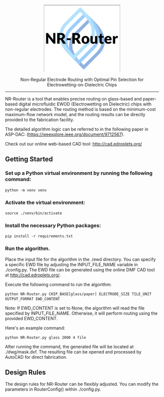 
<p align="center">
  <img width="250px" src="https://github.com/tommy44458/NR-Router/blob/master/logo.png">
</p>

<p align="center">Non-Regular Electrode Routing with Optimal Pin Selection for Electrowetting-on-Dielectric Chips</p>

****

NR-Router is a tool that enables precise routing on glass-based and paper-based digital microfluidic EWOD (Electrowetting on Dielectric) chips with non-regular electrodes. The routing method is based on the minimum-cost maximum-flow network model, and the routing results can be directly provided to the fabrication facility.

The detailed algorithm logic can be referred to in the following paper in ASP-DAC: (https://ieeexplore.ieee.org/document/9712567).

Check out our online web-based CAD tool: http://cad.edroplets.org/

## Getting Started

### Set up a Python virtual environment by running the following command:

```shell
python -m venv venv
```

### Activate the virtual environment:

```shell
source ./venv/bin/activate
```

### Install the necessary Python packages:

```shell
pip install -r requirements.txt
```

### Run the algorithm.

Place the input file for the algorithm in the ./ewd directory. You can specify a specific EWD file by adjusting the INPUT_FILE_NAME variable in ./config.py. The EWD file can be generated using the online DMF CAD tool at http://cad.edroplets.org/.

Execute the following command to run the algorithm:

```shell
python NR-Router.py CHIP_BASE[glass/paper] ELECTRODE_SIZE TILE_UNIT OUTPUT_FORMAT EWD_CONTENT
```

Note: If EWD_CONTENT is set to None, the algorithm will read the file specified by INPUT_FILE_NAME. Otherwise, it will perform routing using the provided EWD_CONTENT.

Here's an example command:

```shell
python NR-Router.py glass 2000 4 file
```

After running the command, the generated file will be located at ./dwg/mask.dxf.
The resulting file can be opened and processed by AutoCAD for direct fabrication.

## Design Rules
The design rules for NR-Router can be flexibly adjusted. You can modify the parameters in RouterConfig() within ./config.py.




